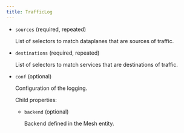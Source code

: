 ```yaml
---
title: TrafficLog
---
```


- `sources` (required, repeated)

    List of selectors to match dataplanes that are sources of traffic.

- `destinations` (required, repeated)

    List of selectors to match services that are destinations of traffic.

- `conf` (optional)

    Configuration of the logging.

    Child properties:    
    
    - `backend` (optional)
    
        Backend defined in the Mesh entity.

